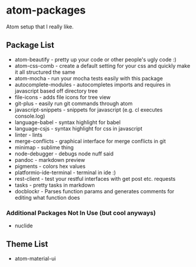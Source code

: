 # atom-packages
Atom setup that I really like.

## Package List
* atom-beautify - pretty up your code or other people's ugly code :)
* atom-css-comb - create a default setting for your css and quickly make it all structured the same
* atom-mocha - run your mocha tests easily with this package
* autocomplete-modules - autocompletes imports and requires in javascript based off directory tree
* file-icons - adds file icons for tree view
* git-plus - easily run git commands through atom
* javascript-snippets - snippets for javascript (e.g. cl executes console.log)
* language-babel - syntax highlight for babel
* language-csjs - syntax highlight for css in javascript
* linter - lints
* merge-conflicts - graphical interface for merge conflicts in git
* minimap - sublime thing
* node-debugger - debugs node nuff said
* pandoc - markdown preview
* pigments - colors hex values
* platformio-ide-terminal - terminal in ide :)
* rest-client - test your restful interfaces with get post etc. requests
* tasks - pretty tasks in markdown
* docblockr - Parses function params and generates comments for editing what function does

### Additional Packages Not In Use (but cool anyways)
* nuclide

## Theme List
* atom-material-ui
